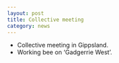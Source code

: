 ```yaml
---
layout: post
title: Collective meeting
category: news
---
```


* Collective meeting in Gippsland.
* Working bee on ‘Gadgerrie West’.